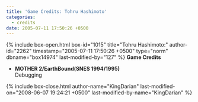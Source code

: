 ```yaml
---
title: 'Game Credits: Tohru Hashimoto'
categories:
  - credits
date: 2005-07-11 17:50:26 +0500
---
```

{% include box-open.html box-id="1015" title="Tohru Hashimoto:" author-id="2262" timestamp="2005-07-11 17:50:26 +0500" type="norm" dbname="box14974" last-modified-by="127" %}
<b>Game Credits</b>
<UL>
<LI><b>MOTHER 2/EarthBound(SNES 1994/1995)</b><BR />
Debugging</LI>
</UL>
{% include box-close.html author-name="KingDarian" last-modified-on="2008-06-07 19:24:21 +0500" last-modified-by-name="KingDarian" %}
